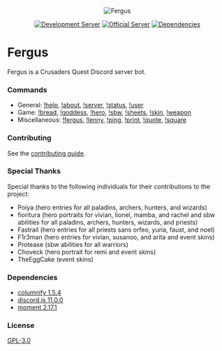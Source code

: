 <div align="center">
  <p>
    <img src="https://raw.githubusercontent.com/Johj/fergus/master/assets/fergus.png" title="Fergus"/>
  </p>
  <p>
    <a href="https://discord.gg/WjEFnzC"><img src="https://discordapp.com/api/guilds/258167954913361930/widget.png" title="Development Server"/></a>
    <a href="https://discord.gg/6TRnyhj"><img src="https://discordapp.com/api/guilds/206599473282023424/widget.png" title="Official Server"/></a>
    <a href="https://david-dm.org/Johj/fergus"><img src="https://david-dm.org/Johj/fergus.svg" title="Dependencies"/></a>
  </p>
</div>

# Fergus
Fergus is a Crusaders Quest Discord server bot.

### Commands
- General:
  [!help](https://github.com/Johj/fergus/blob/master/commands/help.js),
  [!about](https://github.com/Johj/fergus/blob/master/commands/about.js),
  [!server](https://github.com/Johj/fergus/blob/master/commands/server.js),
  [!status](https://github.com/Johj/fergus/blob/master/commands/status.js),
  [!user](https://github.com/Johj/fergus/blob/master/commands/user.js)
- Game:
  [!bread](https://github.com/Johj/fergus/blob/master/commands/bread.js),
  [!goddess](https://github.com/Johj/fergus/blob/master/commands/goddess.js),
  [!hero](https://github.com/Johj/fergus/blob/master/commands/hero.js),
  [!sbw](https://github.com/Johj/fergus/blob/master/commands/sbw.js),
  [!sheets](https://github.com/Johj/fergus/blob/master/commands/sheets.js),
  [!skin](https://github.com/Johj/fergus/blob/master/commands/skin.js),
  [!weapon](https://github.com/Johj/fergus/blob/master/commands/weapon.js)
- Miscellaneous:
  [!fergus](https://github.com/Johj/fergus/blob/master/commands/fergus.js),
  [!lenny](https://github.com/Johj/fergus/blob/master/commands/lenny.js),
  [!ping](https://github.com/Johj/fergus/blob/master/commands/ping.js),
  [!print](https://github.com/Johj/fergus/blob/master/commands/print.js),
  [!quote](https://github.com/Johj/fergus/blob/master/commands/quote.js),
  [!square](https://github.com/Johj/fergus/blob/master/commands/square.js)

### Contributing
See the [contributing guide](https://github.com/Johj/fergus/tree/master/contribute).

### Special Thanks
Special thanks to the following individuals for their contributions to the project:
- Poiya (hero entries for all paladins, archers, hunters, and wizards)
- fioritura (hero portraits for vivian, lionel, mamba, and rachel and sbw abilities for all paladins, archers, hunters, wizards, and priests)
- Fastrail (hero entries for all priests sans orfeo, yuria, faust, and noel)
- F1r3man (hero entries for vivian, susanoo, and arita and event skins)
- Protease (sbw abilities for all warriors)
- Choveck (hero portrait for remi and event skins)
- TheEggCake (event skins)

### Dependencies
- [columnify 1.5.4](https://github.com/timoxley/columnify)
- [discord.js 11.0.0](https://github.com/hydrabolt/discord.js)
- [moment 2.17.1](https://github.com/moment/moment/)

### License
[GPL-3.0](https://raw.githubusercontent.com/Johj/fergus/master/LICENSE)
